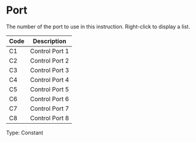# Port

The number of the port to use in this instruction. Right-click to display a list.

| Code | Description    |
| ---- | -------------- |
| C1   | Control Port 1 |
| C2   | Control Port 2 |
| C3   | Control Port 3 |
| C4   | Control Port 4 |
| C5   | Control Port 5 |
| C6   | Control Port 6 |
| C7   | Control Port 7 |
| C8   | Control Port 8 |

Type: Constant
